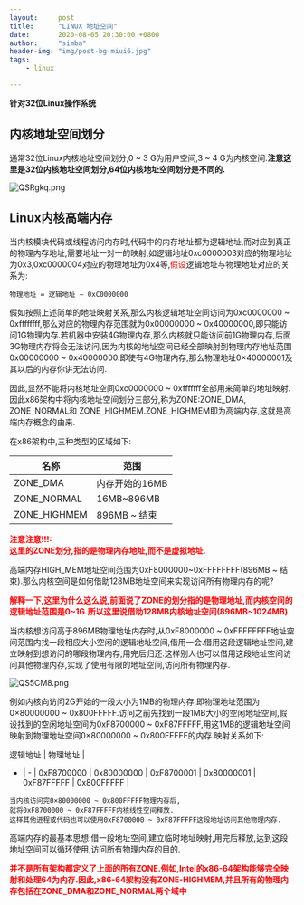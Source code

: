 ```yaml
---
layout:     post
title:      "LINUX 地址空间"
date:       2020-08-05 20:30:00 +0800
author:     "simba"
header-img: "img/post-bg-miui6.jpg"
tags:
    - linux

---
```


**针对32位Linux操作系统**

##	内核地址空间划分

通常32位Linux内核地址空间划分,0 ~ 3 G为用户空间,3 ~ 4 G为内核空间.**注意这里是32位内核地址空间划分,64位内核地址空间划分是不同的.**

![QSRgkq.png](https://s2.ax1x.com/2019/11/26/QSRgkq.png)

##	Linux内核高端内存

当内核模块代码或线程访问内存时,代码中的内存地址都为逻辑地址,而对应到真正的物理内存地址,需要地址一对一的映射,如逻辑地址0xc0000003对应的物理地址为0x3,0xc0000004对应的物理地址为0x4等,<font color="red
">假设</font>逻辑地址与物理地址对应的关系为:<br>

`
物理地址 = 逻辑地址 – 0xC0000000
`

假如按照上述简单的地址映射关系,那么内核逻辑地址空间访问为0xc0000000 ~ 0xffffffff,那么对应的物理内存范围就为0x00000000 ~ 0x40000000,即只能访问1G物理内存.若机器中安装4G物理内存,那么内核就只能访问前1G物理内存,后面3G物理内存将会无法访问,因为内核的地址空间已经全部映射到物理内存地址范围0x00000000 ~ 0x40000000.即使有4G物理内存,那么物理地址0×40000001及其以后的内存你讲无法访问.<br>

因此,显然不能将内核地址空间0xc0000000 ~ 0xfffffff全部用来简单的地址映射.因此x86架构中将内核地址空间划分三部分,称为ZONE:ZONE_DMA, ZONE_NORMAL和 ZONE_HIGHMEM.ZONE_HIGHMEM即为高端内存,这就是高端内存概念的由来.<br>

在x86架构中,三种类型的区域如下:

名称 | 范围 |
-|-|
ZONE_DMA | 内存开始的16MB |
ZONE_NORMAL | 16MB~896MB |
ZONE_HIGHMEM | 896MB ~ 结束 |


**<font color="red">注意注意!!!:<br>
这里的ZONE划分,指的是物理内存地址,而不是虚拟地址.</font>**

高端内存HIGH_MEM地址空间范围为0xF8000000~0xFFFFFFFF(896MB ~ 结束).那么内核空间是如何借助128MB地址空间来实现访问所有物理内存的呢?<br>

**<font color="red">解释一下,这里为什么这么说,前面说了ZONE的划分指的是物理地址,而内核空间的逻辑地址范围是0~1G.所以这里说借助128MB内核地址空间(896MB~1024MB)</font>**

当内核想访问高于896MB物理地址内存时,从0xF8000000 ~ 0xFFFFFFFF地址空间范围内找一段相应大小空闲的逻辑地址空间,借用一会.借用这段逻辑地址空间,建立映射到想访问的哪段物理内存,用完后归还.这样别人也可以借用这段地址空间访问其他物理内存,实现了使用有限的地址空间,访问所有物理内存.

![QS5CM8.png](https://s2.ax1x.com/2019/11/26/QS5CM8.png)

例如内核向访问2G开始的一段大小为1MB的物理内存,即物理地址范围为0×80000000 ~ 0x800FFFFF.访问之前先找到一段1MB大小的空闲地址空间,假设找到的空闲地址空间为0xF8700000 ~ 0xF87FFFFF,用这1MB的逻辑地址空间映射到物理地址空间0×80000000 ~ 0x800FFFFF的内存.映射关系如下:

逻辑地址 | 物理地址 |
- | - |
0xF8700000 | 0x80000000 |
0xF8700001 | 0x80000001 |
0xF87FFFFF | 0x800FFFFF |


```
当内核访问完0×80000000 ~ 0x800FFFFF物理内存后,
就将0xF8700000 ~ 0xF87FFFFF内核线性空间释放.
这样其他进程或代码也可以使用0xF8700000 ~ 0xF87FFFFF这段地址访问其他物理内存.
```

高端内存的最基本思想:借一段地址空间,建立临时地址映射,用完后释放,达到这段地址空间可以循环使用,访问所有物理内存的目的.<br>



**<font color="red">并不是所有架构都定义了上面的所有ZONE.例如,Intel的x86-64架构能够完全映射和处理64为内存.因此,x86-64架构没有ZONE-HIGHMEM,并且所有的物理内存包括在ZONE_DMA和ZONE_NORMAL两个域中</font>**
